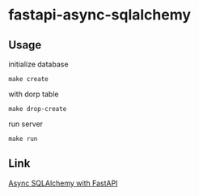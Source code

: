 # fastapi-async-sqlalchemy

## Usage

initialize database

```shell
make create
```

with dorp table

```shell
make drop-create
```

run server

```shell
make run
```

## Link

[Async SQLAlchemy with FastAPI](https://stribny.name/blog/fastapi-asyncalchemy/)
